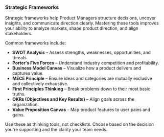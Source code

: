 ### Strategic Frameworks

Strategic frameworks help Product Managers structure decisions, uncover insights, and communicate direction clearly. Mastering these tools improves your ability to analyze markets, shape product direction, and align stakeholders.

Common frameworks include:

- **SWOT Analysis** – Assess strengths, weaknesses, opportunities, and threats.
- **Porter's Five Forces** – Understand industry competition and profitability.
- **Business Model Canvas** – Visualize how a product delivers and captures value.
- **MECE Principle** – Ensure ideas and categories are mutually exclusive and collectively exhaustive.
- **First Principles Thinking** – Break problems down to their most basic truths.
- **OKRs (Objectives and Key Results)** – Align goals across the organization.
- **Value Proposition Canvas** – Map product features to user pains and gains.

Use these as thinking tools, not checklists. Choose based on the decision you're supporting and the clarity your team needs.
